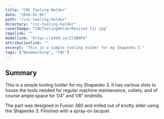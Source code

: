 ```yaml
---
title: "CNC Tooling Holder"
date: "2018-01-05"
path: "/cnc-tooling-holder"
directory: "cnc-tooling-holder"
coverImage: "CNCToolingHolderResized (1).jpg"
repolink: ""
modellink: "https://a360.co/2lXB9P9"
attributionlink: ""
excerpt: "This is a simple tooling holder for my Shapeoko 3."
tags: ["Woodworking", "CNC"]
---
```


## Summary

This is a simple tooling holder for my Shapeoko 3. It has various slots to house the tools needed for regular machine maintenance, collets, and of course ample space for 1/4" and 1/8" endmills.

The part was designed in Fusion 360 and milled out of knotty alder using the Shapeoko 3. Finished with a spray-on lacquer.